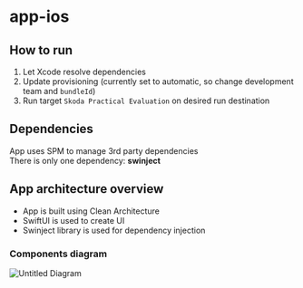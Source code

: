 # app-ios

## How to run
1. Let Xcode resolve dependencies
2. Update provisioning (currently set to automatic, so change development team and `bundleId`)
3. Run target `Skoda Practical Evaluation` on desired run destination

## Dependencies
App uses SPM to manage 3rd party dependencies  
There is only one dependency: **swinject**

## App architecture overview
- App is built using Clean Architecture
- SwiftUI is used to create UI
- Swinject library is used for dependency injection


### Components diagram
![Untitled Diagram](https://github.com/user-attachments/assets/2ae04e6d-7429-4828-81cc-4f96aa4147ba)
